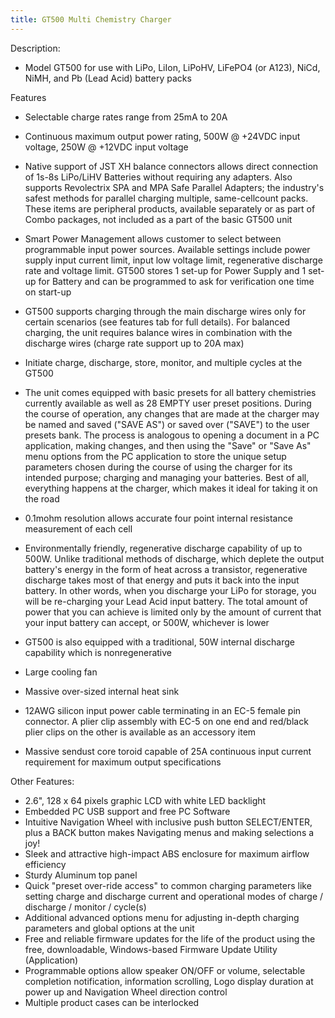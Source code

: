 ```yaml
---
title: GT500 Multi Chemistry Charger
---
```


Description:

- Model GT500 for use with LiPo, LiIon, LiPoHV, LiFePO4 (or A123), NiCd, NiMH, and Pb
(Lead Acid) battery packs

Features

- Selectable charge rates range from 25mA to 20A
- Continuous maximum output power rating, 500W @ +24VDC input voltage, 250W @ +12VDC input voltage
- Native support of JST XH balance connectors allows direct connection of 1s-8s LiPo/LiHV Batteries without requiring any adapters. Also supports Revolectrix SPA and MPA Safe Parallel Adapters; the industry's safest methods for parallel charging multiple, same-cellcount packs. These items are peripheral products, available separately or as part of Combo packages, not included as a part of the basic GT500 unit
- Smart Power Management allows customer to select between programmable input power sources. Available settings include power supply input current limit, input low voltage limit, regenerative discharge rate and voltage limit. GT500 stores 1 set-up for Power Supply and
1 set-up for Battery and can be programmed to ask for verification one time on start-up
- GT500 supports charging through the main discharge wires only for certain scenarios (see
features tab for full details). For balanced charging, the unit requires balance wires in
combination with the discharge wires (charge rate support up to 20A max)
- Initiate charge, discharge, store, monitor, and multiple cycles at the GT500
- The unit comes equipped with basic presets for all battery chemistries currently available as
well as 28 EMPTY user preset positions. During the course of operation, any changes that
are made at the charger may be named and saved ("SAVE AS") or saved over ("SAVE") to
the user presets bank. The process is analogous to opening a document in a PC
application, making changes, and then using the "Save" or "Save As" menu options from
the PC application to store the unique setup parameters chosen during the course of using
the charger for its intended purpose; charging and managing your batteries. Best of all,
everything happens at the charger, which makes it ideal for taking it on the road
- 0.1mohm resolution allows accurate four point internal resistance measurement of each cell
- Environmentally friendly, regenerative discharge capability of up to 500W. Unlike traditional
methods of discharge, which deplete the output battery's energy in the form of heat across a
transistor, regenerative discharge takes most of that energy and puts it back into the input
battery. In other words, when you discharge your LiPo for storage, you will be re-charging
your Lead Acid input battery. The total amount of power that you can achieve is limited only
by the amount of current that your input battery can accept, or 500W, whichever is lower
- GT500 is also equipped with a traditional, 50W internal discharge capability which is nonregenerative
- Large cooling fan
- Massive over-sized internal heat sink
- 12AWG silicon input power cable terminating in an EC-5 female pin connector. A plier clip
assembly with EC-5 on one end and red/black plier clips on the other is available as an accessory item

- Massive sendust core toroid capable of 25A continuous input current requirement for
maximum output specifications

Other Features:

- 2.6", 128 x 64 pixels graphic LCD with white LED backlight
- Embedded PC USB support and free PC Software
- Intuitive Navigation Wheel with inclusive push button SELECT/ENTER, plus a BACK button
makes Navigating menus and making selections a joy!
- Sleek and attractive high-impact ABS enclosure for maximum airflow efficiency
- Sturdy Aluminum top panel
- Quick "preset over-ride access" to common charging parameters like setting charge and
discharge current and operational modes of charge / discharge / monitor / cycle(s)
- Additional advanced options menu for adjusting in-depth charging parameters and global
options at the unit
- Free and reliable firmware updates for the life of the product using the free, downloadable,
Windows-based Firmware Update Utility (Application)
- Programmable options allow speaker ON/OFF or volume, selectable completion notification,
information scrolling, Logo display duration at power up and Navigation Wheel direction
control
- Multiple product cases can be interlocked